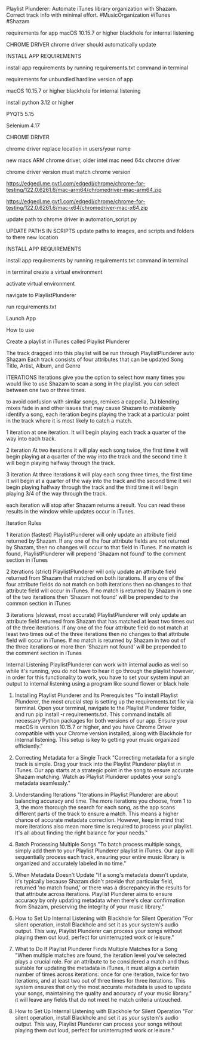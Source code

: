 Playlist Plunderer: 
Automate iTunes library organization with Shazam. Correct track info with minimal effort. #MusicOrganization #iTunes #Shazam


requirements for app
macOS 10.15.7 or higher
blackhole for internal listening 

CHROME DRIVER
chrome driver should automatically update 

INSTALL APP REQUIREMENTS

install app requirements by running requirements.txt command in terminal


requirements for unbundled hardline version of app

macOS 10.15.7 or higher
blackhole for internal listening 

install python 
3.12 or higher

PYQT5 5.15

Selenium 4.17



CHROME DRIVER

chrome driver replace location in users/your name

new macs  ARM chrome driver, older intel mac need 64x chrome driver

chrome driver version must match chrome version

https://edgedl.me.gvt1.com/edgedl/chrome/chrome-for-testing/122.0.6261.6/mac-arm64/chromedriver-mac-arm64.zip

https://edgedl.me.gvt1.com/edgedl/chrome/chrome-for-testing/122.0.6261.6/mac-x64/chromedriver-mac-x64.zip

update path to chrome driver in automation_script.py


UPDATE PATHS IN SCRIPTS
update paths to images, and scripts and folders to there new location 

INSTALL APP REQUIREMENTS

install app requirements by running requirements.txt command in terminal

in terminal create a virtual environment

activate virtual environment

navigate to PlaylistPlunderer

run requirements.txt 

Launch App

How to use

Create a playlist in iTunes called Playlist Plunderer

The track dragged into this playlist will be run through PlaylistPlunderer auto Shazam
Each track consists of four attributes that can be updated
Song Title, Artist, Album, and Genre

ITERATIONS
Iterations give you the option to select how many times you would like to use Shazam to scan a song in the playlist. you can select between one two or three times.

 to avoid confusion with similar songs, remixes a cappella, DJ blending mixes fade in and other issues that may cause Shazam to mistakenly identify a song, each iteration begins playing the track at a particular point in the track where it is most likely to catch a match.

1 iteration
 at one iteration. It will begin playing each track a quarter of the way into each track.

2 iteration
At two iterations it will play each song twice, the first time it will begin playing at a quarter of the way into the track and the second time it will begin playing halfway through the track. 

3 iteration
At three iterations it will play each song three times, the first time it will begin at a quarter of the way into the track and the second time it will begin playing halfway through the track and the third time it will begin playing 3/4 of the way through the track.

 each iteration will stop after Shazam returns a result. You can read these results in the window while updates occur in iTunes.


Iteration Rules

1 iteration (fastest)
PlaylistPlunderer will only update an attribute field returned by Shazam. If any one of the four attribute fields are not returned by Shazam, then no changes will occur to that field in iTunes.
If no match is found, PlaylistPlunderer will prepend ‘Shazam not found’ to the comment section in iTunes

2 iterations (strict)
PlaylistPlunderer will only update an attribute field returned from Shazam that matched on both iterations. If any one of the four attribute fields do not match on both iterations then no changes to that attribute field will occur in iTunes.
If no match is returned by Shazam in one of the two iterations then ‘Shazam not found’ will be prepended to the common section in iTunes

3 iterations (slowest, most accurate)
PlaylistPlunderer will only update an attribute field returned from Shazam that has matched at least two times out of the three iterations. If any one of the four attribute field do not match at least two times out of the three iterations then no changes to that attribute field will occur in iTunes.
If no match is returned by Shazam in two out of the three iterations or more  then ‘Shazam not found’ will be prepended to the comment section in iTunes

Internal Listening
PlaylistPlunderer can work with internal audio as well so while it's running, you do not have to hear it go through the playlist however, in order for this functionality to work, you have to set your system input an output to internal listening using a program like sound flower or black hole



1. Installing Playlist Plunderer and Its Prerequisites
"To install Playlist Plunderer, the most crucial step is setting up the requirements.txt file via terminal. Open your terminal, navigate to the Playlist Plunderer folder, and run pip install -r requirements.txt. This command installs all necessary Python packages for both versions of our app. Ensure your macOS is version 10.15.7 or higher, and you have Chrome Driver compatible with your Chrome version installed, along with Blackhole for internal listening. This setup is key to getting your music organized efficiently."


2. Correcting Metadata for a Single Track
"Correcting metadata for a single track is simple. Drag your track into the Playlist Plunderer playlist in iTunes. Our app starts at a strategic point in the song to ensure accurate Shazam matching. Watch as Playlist Plunderer updates your song's metadata seamlessly."

3. Understanding Iterations
"Iterations in Playlist Plunderer are about balancing accuracy and time. The more iterations you choose, from 1 to 3, the more thorough the search for each song, as the app scans different parts of the track to ensure a match. This means a higher chance of accurate metadata correction. However, keep in mind that more iterations also mean more time is required to process your playlist. It's all about finding the right balance for your needs."

4. Batch Processing Multiple Songs
"To batch process multiple songs, simply add them to your Playlist Plunderer playlist in iTunes. Our app will sequentially process each track, ensuring your entire music library is organized and accurately labeled in no time."

5. When Metadata Doesn't Update
"If a song's metadata doesn't update, it's typically because Shazam didn't provide that particular field, returned 'no match found,' or there was a discrepancy in the results for that attribute across iterations. Playlist Plunderer aims to ensure accuracy by only updating metadata when there's clear confirmation from Shazam, preserving the integrity of your music library."

6. How to Set Up Internal Listening with Blackhole for Silent Operation
"For silent operation, install Blackhole and set it as your system's audio output. This way, Playlist Plunderer can process your songs without playing them out loud, perfect for uninterrupted work or leisure."


7. What to Do If Playlist Plunderer Finds Multiple Matches for a Song
"When multiple matches are found, the iteration level you've selected plays a crucial role. For an attribute to be considered a match and thus suitable for updating the metadata in iTunes, it must align a certain number of times across iterations: once for one iteration, twice for two iterations, and at least two out of three times for three iterations. This system ensures that only the most accurate metadata is used to update your songs, maintaining the quality and accuracy of your music library." it will leave any fields that do not meet he match criteria untouched. 

6. How to Set Up Internal Listening with Blackhole for Silent Operation
"For silent operation, install Blackhole and set it as your system's audio output. This way, Playlist Plunderer can process your songs without playing them out loud, perfect for uninterrupted work or leisure."

